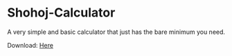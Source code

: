 # Shohoj-Calculator
A very simple and basic calculator that just has the bare minimum you need.

Download: [Here](https://github.com/rutaaaaab/Shohoj-Calculator/releases)
